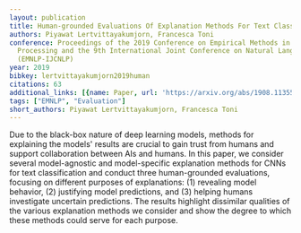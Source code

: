 ```yaml
---
layout: publication
title: Human-grounded Evaluations Of Explanation Methods For Text Classification
authors: Piyawat Lertvittayakumjorn, Francesca Toni
conference: Proceedings of the 2019 Conference on Empirical Methods in Natural Language
  Processing and the 9th International Joint Conference on Natural Language Processing
  (EMNLP-IJCNLP)
year: 2019
bibkey: lertvittayakumjorn2019human
citations: 63
additional_links: [{name: Paper, url: 'https://arxiv.org/abs/1908.11355'}]
tags: ["EMNLP", "Evaluation"]
short_authors: Piyawat Lertvittayakumjorn, Francesca Toni
---
```

Due to the black-box nature of deep learning models, methods for explaining
the models' results are crucial to gain trust from humans and support
collaboration between AIs and humans. In this paper, we consider several
model-agnostic and model-specific explanation methods for CNNs for text
classification and conduct three human-grounded evaluations, focusing on
different purposes of explanations: (1) revealing model behavior, (2)
justifying model predictions, and (3) helping humans investigate uncertain
predictions. The results highlight dissimilar qualities of the various
explanation methods we consider and show the degree to which these methods
could serve for each purpose.